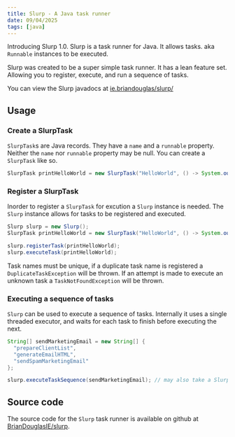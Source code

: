 ```yaml
---
title: Slurp - A Java task runner
date: 09/04/2025
tags: [java]
---
```


Introducing Slurp 1.0. Slurp is a task runner for Java. It allows tasks. aka `Runnable` instances to be executed.

<!-- more -->

Slurp was created to be a super simple task runner. It has a lean feature set. Allowing you to register, execute,
and run a sequence of tasks.

<magpie-trinket>You can view the Slurp javadocs at [ie.briandouglas/slurp/](https://javadoc.io/doc/ie.briandouglas/slurp/latest/index.html)</magpie-trinket>

## Usage

### Create a SlurpTask

`SlurpTask`s are Java records. They have a `name` and a `runnable` property. Neither the `name` nor `runnable` property may be null.
You can create a `SlurpTask` like so.

```java
SlurpTask printHelloWorld = new SlurpTask("HelloWorld", () -> System.out.println("Hello World!"));
```

### Register a SlurpTask

Inorder to register a `SlurpTask` for excution a `Slurp` instance is needed. The `Slurp` instance allows for tasks to be registered and
executed.

```java
Slurp slurp = new Slurp();
SlurpTask printHelloWorld = new SlurpTask("HelloWorld", () -> System.out.println("Hello World!"));

slurp.registerTask(printHelloWorld);
slurp.executeTask(printHelloWorld);
```

Task names must be unique, if a duplicate task name is registered a `DuplicateTaskException` will be thrown. If an attempt is made to execute
an unknown task a `TaskNotFoundException` will be thrown.

### Executing a sequence of tasks

`Slurp` can be used to execute a sequence of tasks. Internally it uses a single threaded executor, and waits for each task to finish before
executing the next.

```java
String[] sendMarketingEmail = new String[] {
  "prepareClientList",
  "generateEmailHTML",
  "sendSpamMarketingEmail"
};

slurp.executeTaskSequence(sendMarketingEmail); // may also take a SlurpTask[]
```

## Source code

The source code for the `Slurp` task runner is available on github at [BrianDouglasIE/slurp](https://github.com/BrianDouglasIE/slurp).
